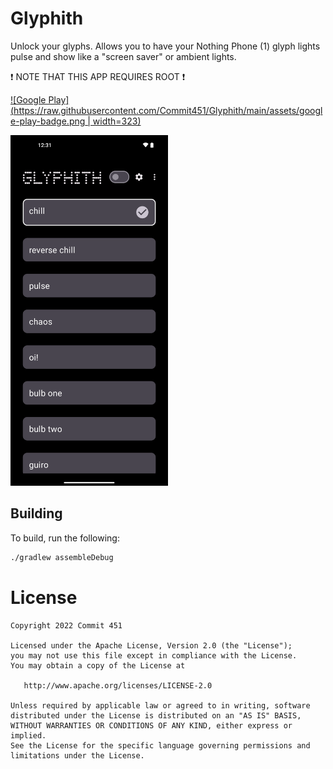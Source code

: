 # Glyphith
Unlock your glyphs. Allows you to have your Nothing Phone (1) glyph lights pulse and show like a "screen saver" or ambient lights.

❗ NOTE THAT THIS APP REQUIRES ROOT ❗

[![Google Play](https://raw.githubusercontent.com/Commit451/Glyphith/main/assets/google-play-badge.png | width=323)](https://play.google.com/store/apps/details?id=com.commit451.glyphith)

<img src="assets/screenshot-1.png" width=50% height=50%>

## Building
To build, run the following:
```bash
./gradlew assembleDebug
```

License
=======

    Copyright 2022 Commit 451

    Licensed under the Apache License, Version 2.0 (the "License");
    you may not use this file except in compliance with the License.
    You may obtain a copy of the License at

       http://www.apache.org/licenses/LICENSE-2.0

    Unless required by applicable law or agreed to in writing, software
    distributed under the License is distributed on an "AS IS" BASIS,
    WITHOUT WARRANTIES OR CONDITIONS OF ANY KIND, either express or implied.
    See the License for the specific language governing permissions and
    limitations under the License.